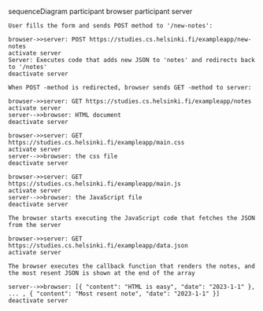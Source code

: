 sequenceDiagram
    participant browser
    participant server

    User fills the form and sends POST method to '/new-notes':

    browser->>server: POST https://studies.cs.helsinki.fi/exampleapp/new-notes
    activate server
    Server: Executes code that adds new JSON to 'notes' and redirects back to '/notes'
    deactivate server

    When POST -method is redirected, browser sends GET -method to server:

    browser->>server: GET https://studies.cs.helsinki.fi/exampleapp/notes
    activate server
    server-->>browser: HTML document
    deactivate server

    browser->>server: GET https://studies.cs.helsinki.fi/exampleapp/main.css
    activate server
    server-->>browser: the css file
    deactivate server

    browser->>server: GET https://studies.cs.helsinki.fi/exampleapp/main.js
    activate server
    server-->>browser: the JavaScript file
    deactivate server

    The browser starts executing the JavaScript code that fetches the JSON from the server

    browser->>server: GET https://studies.cs.helsinki.fi/exampleapp/data.json
    activate server

    The browser executes the callback function that renders the notes, and the most resent JSON is shown at the end of the array

    server-->>browser: [{ "content": "HTML is easy", "date": "2023-1-1" }, ... , { "content": "Most resent note", "date": "2023-1-1" }]
    deactivate server    